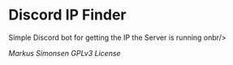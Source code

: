 # Discord IP Finder
Simple Discord bot for getting the IP the Server is running onbr/>

*Markus Simonsen*
*GPLv3 License*

